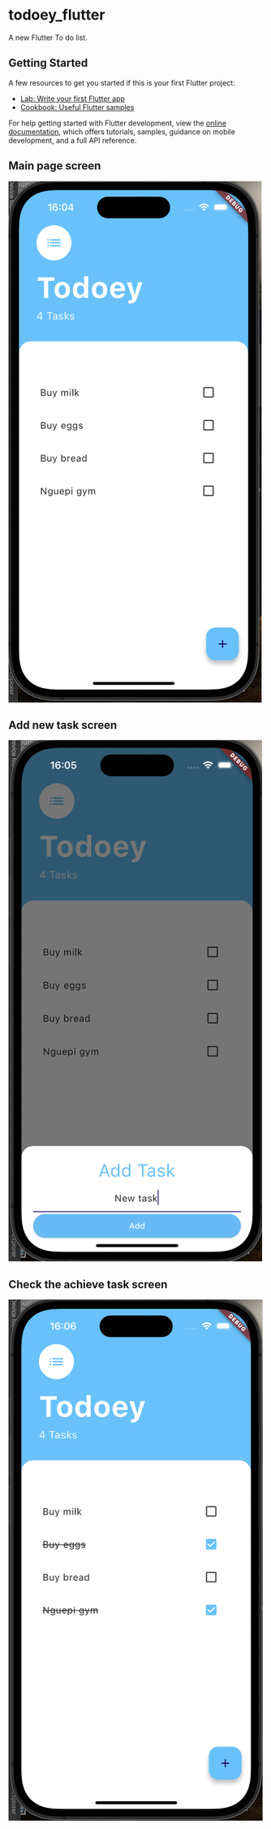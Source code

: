 # todoey_flutter

A new Flutter To do list.

## Getting Started

A few resources to get you started if this is your first Flutter project:

- [Lab: Write your first Flutter app](https://docs.flutter.dev/get-started/codelab)
- [Cookbook: Useful Flutter samples](https://docs.flutter.dev/cookbook)

For help getting started with Flutter development, view the
[online documentation](https://docs.flutter.dev/), which offers tutorials,
samples, guidance on mobile development, and a full API reference.
## Main page screen
![Main screen](lib/assets/Screenshot1.png)

## Add new task screen
![Add new task](lib/assets/Screenshot2.png)

## Check the achieve task screen
![Check task](lib/assets/Screenshot3.png)
